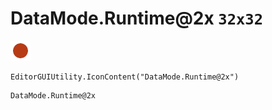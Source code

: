 # DataMode.Runtime@2x `32x32`
<img src="/img/DataMode.Runtime@2x.png" width=32 height=32>

``` CSharp
EditorGUIUtility.IconContent("DataMode.Runtime@2x")
```
```
DataMode.Runtime@2x
```

